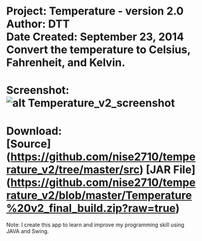 Project: Temperature - version 2.0<br />
Author: DTT<br />
Date Created: September 23, 2014<br />
Convert the temperature to Celsius, Fahrenheit, and Kelvin.<br />
===========
Screenshot:
![alt Temperature_v2_screenshot](http://i58.tinypic.com/33aujcn.png)
===========
Download:<br />
[Source] (https://github.com/nise2710/temperature_v2/tree/master/src)
[JAR File] (https://github.com/nise2710/temperature_v2/blob/master/Temperature%20v2_final_build.zip?raw=true)
===========
Note: I create this app to learn and improve my programming skill using JAVA and Swing.